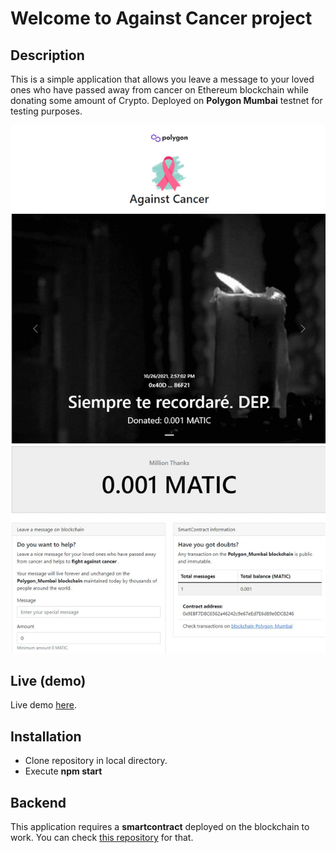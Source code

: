 # Welcome to Against Cancer project

## Description
This is a simple application that allows you leave a message to your loved ones who have passed away from cancer on Ethereum blockchain while donating some amount of Crypto.
Deployed on <strong>Polygon Mumbai</strong> testnet for testing purposes.

![alt Against Cancer Project](screenshot/againstcancer.png?raw=true "Social Crypto Stats")

## Live (demo)
Live demo [here](https://againstcancer.eventicrea.es).

## Installation

- Clone repository in local directory.
- Execute <strong>npm start</strong>

## Backend

This application requires a <strong>smartcontract</strong> deployed on the blockchain to work.
You can check [this repository](https://github.com/fgamezf/againstcancersmartcontract) for that.

